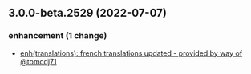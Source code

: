 ## 3.0.0-beta.2529 (2022-07-07)

### enhancement (1 change)

- [enh(translations): french translations updated - provided by way of @tomcdj71](QuickBox/development/v3-development@79388dc8edd5f597e407159fa8064f7f894d9c18)

